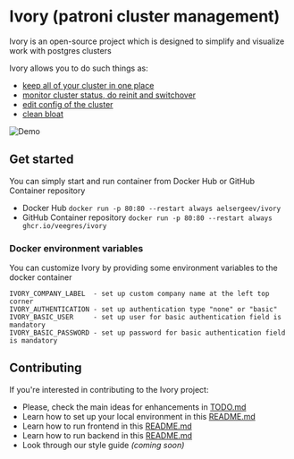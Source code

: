 # Ivory (patroni cluster management)

Ivory is an open-source project which is designed to simplify and visualize work with postgres clusters

Ivory allows you to do such things as:
- [keep all of your cluster in one place](https://github.com/veegres/ivory/blob/master/doc/clusters.md)
- [monitor cluster status, do reinit and switchover](https://github.com/veegres/ivory/blob/master/doc/overview.md)
- [edit config of the cluster](https://github.com/veegres/ivory/blob/master/doc/config.md)
- [clean bloat](https://github.com/veegres/ivory/blob/master/doc/bloat.md)

![Demo](https://github.com/veegres/ivory/blob/master/doc/images/demo.gif)

## Get started

You can simply start and run container from Docker Hub or GitHub Container repository

- Docker Hub `docker run -p 80:80 --restart always aelsergeev/ivory`
- GitHub Container repository `docker run -p 80:80 --restart always ghcr.io/veegres/ivory`

### Docker environment variables

You can customize Ivory by providing some environment variables to the docker container

```
IVORY_COMPANY_LABEL  - set up custom company name at the left top corner
IVORY_AUTHENTICATION - set up authentication type "none" or "basic"
IVORY_BASIC_USER     - set up user for basic authentication field is mandatory
IVORY_BASIC_PASSWORD - set up password for basic authentication field is mandatory
```

## Contributing

If you're interested in contributing to the Ivory project:

- Please, check the main ideas for enhancements in [TODO.md](https://github.com/veegres/ivory/blob/master/TODO.md)
- Learn how to set up your local environment in this [README.md](https://github.com/veegres/ivory/tree/master/docker/development)
- Learn how to run frontend in this [README.md](https://github.com/veegres/ivory/blob/master/web/README.md)
- Learn how to run backend in this [README.md](https://github.com/veegres/ivory/blob/master/service/README.md)
- Look through our style guide _(coming soon)_
